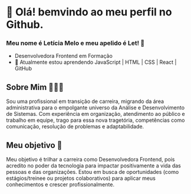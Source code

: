 # 👋 Olá! bemvindo ao meu perfil no Github.

### Meu nome é Letícia Melo e meu apelido é Let! 👋

- Desenvolvedora Frontend em Formação
- 🌱 Atualmente estou aprendendo JavaScript | HTML | CSS | React | GitHub

## Sobre Mim 💁🏾‍♀️
Sou uma profissional em transição de carreira, migrando da área administrativa para o empolgante universo da Análise e Desenvolvimento de Sistemas. Com experiência em organização, atendimento ao público e trabalho em equipe, trago para essa nova tragetória, competências como comunicação, resolução de problemas e adaptabilidade.

## Meu objetivo 🎯
Meu objetivo é trilhar a carreira como Desenvolvedora Frontend, pois acredito no poder da tecnologia para impactar positivamente a vida das pessoas e das organizações. Estou em busca de oportunidades (como estágios/treinee ou projetos colaborativos) para aplicar meus conhecimentos e crescer profissionalmente.

<!--
**LetMellod/letmellod** is a ✨ _special_ ✨ repository because its `README.md` (this file) appears on your GitHub profile.

Here are some ideas to get you started:

- 🔭 I’m currently working on ...
- 🌱 I’m currently learning ...
- 👯 I’m looking to collaborate on ...
- 🤔 I’m looking for help with ...
- 💬 Ask me about ...
- 📫 How to reach me: ...
- 😄 Pronouns: ...
- ⚡ Fun fact: ...
-->
